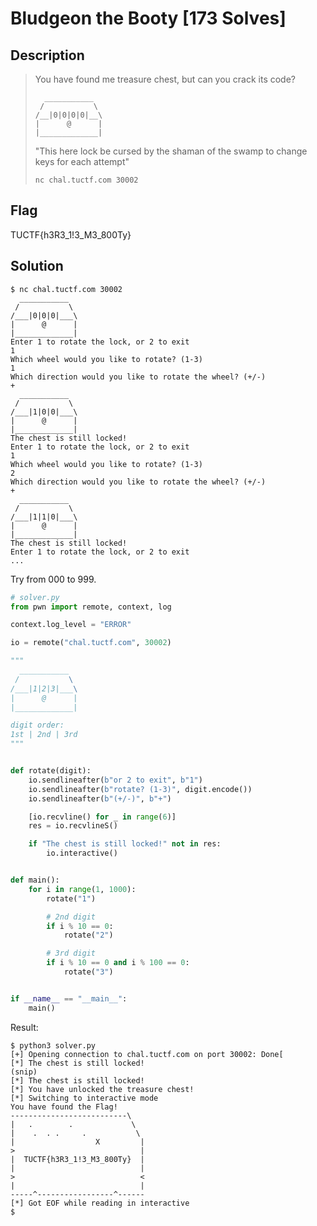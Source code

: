 # Bludgeon the Booty [173 Solves]

## Description

> You have found me treasure chest, but can you crack its code?
>
> ```text
>   ___________
>  /           \
> /__|0|0|0|0|__\
> |      @      |
> |_____________|
> ```
>
> "This here lock be cursed by the shaman of the swamp to change keys for each attempt"
>
> `nc chal.tuctf.com 30002`

## Flag

TUCTF{h3R3_1!3_M3_800Ty}

## Solution

```console
$ nc chal.tuctf.com 30002
  ___________
 /           \
/___|0|0|0|___\
|      @      |
|_____________|
Enter 1 to rotate the lock, or 2 to exit
1
Which wheel would you like to rotate? (1-3)
1
Which direction would you like to rotate the wheel? (+/-)
+
  ___________
 /           \
/___|1|0|0|___\
|      @      |
|_____________|
The chest is still locked!
Enter 1 to rotate the lock, or 2 to exit
1
Which wheel would you like to rotate? (1-3)
2
Which direction would you like to rotate the wheel? (+/-)
+
  ___________
 /           \
/___|1|1|0|___\
|      @      |
|_____________|
The chest is still locked!
Enter 1 to rotate the lock, or 2 to exit
...
```

Try from 000 to 999.

```python
# solver.py
from pwn import remote, context, log

context.log_level = "ERROR"

io = remote("chal.tuctf.com", 30002)

"""
  ___________
 /           \
/___|1|2|3|___\
|      @      |
|_____________|

digit order:
1st | 2nd | 3rd
"""


def rotate(digit):
    io.sendlineafter(b"or 2 to exit", b"1")
    io.sendlineafter(b"rotate? (1-3)", digit.encode())
    io.sendlineafter(b"(+/-)", b"+")

    [io.recvline() for _ in range(6)]
    res = io.recvlineS()

    if "The chest is still locked!" not in res:
        io.interactive()


def main():
    for i in range(1, 1000):
        rotate("1")

        # 2nd digit
        if i % 10 == 0:
            rotate("2")

        # 3rd digit
        if i % 10 == 0 and i % 100 == 0:
            rotate("3")


if __name__ == "__main__":
    main()
```

Result:

```console
$ python3 solver.py
[+] Opening connection to chal.tuctf.com on port 30002: Done[
[*] The chest is still locked!
(snip)
[*] The chest is still locked!
[*] You have unlocked the treasure chest!
[*] Switching to interactive mode
You have found the Flag!
--------------------------\
|   .        .             \
|    .  . .     .           \
|                  X         |
>                            |
|  TUCTF{h3R3_1!3_M3_800Ty}  |
|                            |
>                            <
|                            |
-----^-----------------^------
[*] Got EOF while reading in interactive
$
```
